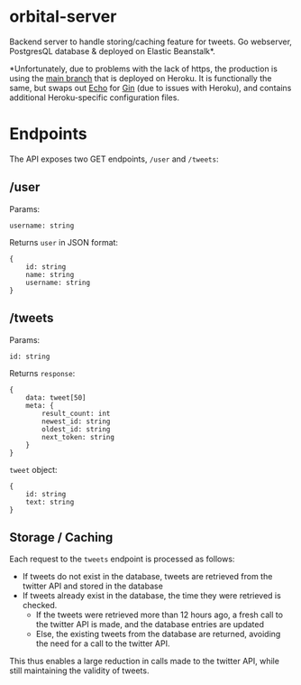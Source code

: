 # orbital-server
Backend server to handle storing/caching feature for tweets. Go webserver, PostgresQL database & deployed on Elastic Beanstalk*.

*Unfortunately, due to problems with the lack of https, the production is using the [main branch](https://github.com/vvidday/orbital-server/tree/main) that is deployed on Heroku. It is functionally the same, but swaps out [Echo](https://echo.labstack.com/) for [Gin](https://github.com/gin-gonic/gin) (due to issues with Heroku), and contains additional Heroku-specific configuration files. 

# Endpoints
The API exposes two GET endpoints, `/user` and `/tweets`:

## /user
Params:
```
username: string
```
Returns `user`  in JSON format:
```
{
    id: string
    name: string
    username: string
}
```

## /tweets
Params:
```
id: string
```
Returns `response`:
```
{
    data: tweet[50]
    meta: {
        result_count: int
        newest_id: string
        oldest_id: string
        next_token: string
    }
}
```
`tweet` object:
```
{
    id: string
    text: string
}
```

## Storage / Caching
Each request to the `tweets` endpoint is processed as follows:
- If tweets do not exist in the database, tweets are retrieved from the twitter API and stored in the database
- If tweets already exist in the database, the time they were retrieved is checked.
   - If the tweets were retrieved more than 12 hours ago, a fresh call to the twitter API is made, and the database entries are updated
   - Else, the existing tweets from the database are returned, avoiding the need for a call to the twitter API.

This thus enables a large reduction in calls made to the twitter API, while still maintaining the validity of tweets.

